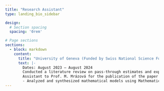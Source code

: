 ```yaml
---
title: "Research Assistant"
type: landing_bio_sidebar

design:
  # Section spacing
  spacing: '0rem'

# Page sections
sections:
  - block: markdown
    content:
      title: "University of Geneva (Funded by Swiss National Science Foundation)"
      text: |-
        Dates: August 2023 – August 2024  
        Conducted a literature review on pass‑through estimates and explored structural modeling for welfare analysis.  
        Assistant to Prof. M. Mrázová for the publication of the paper ”Trade Agreements when profits matter”:  
        - Analyzed and synthesized mathematical models using Mathematica and Python to ensure research accuracy.  
---
```

